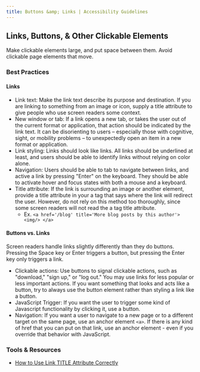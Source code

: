 ```yaml
---
title: Buttons &amp; Links | Accessibility Guidelines
---
```

## Links, Buttons, &amp; Other Clickable Elements

Make clickable elements large, and put space between them. Avoid clickable page elements that move.

### Best Practices

#### Links

* <span class="text-bold">Link text</span>: Make the link text describe its purpose and destination. If you are linking to something from an image or icon, supply a title attribute to give people who use screen readers some context.
* <span class="text-bold">New window or tab</span>: If a link opens a new tab, or takes the user out of the current format or application, that action should be indicated by the link text. It can be disorienting to users – especially those with cognitive, sight, or mobility problems – to unexpectedly open an item in a new format or application.
* <span class="text-bold">Link styling</span>: Links should look like links. All links should be underlined at least, and users should be able to identify links without relying on color alone.
* <span class="text-bold">Navigation</span>: Users should be able to tab to navigate between links, and active a link by pressing "Enter" on the keyboard. They should be able to activate hover and focus states with both a mouse and a keyboard.
* <span class="text-bold">Title attribute</span>: If the link is surrounding an image or another element, provide a title attribute in your a tag that says where the link will redirect the user. However, do not rely on this method too thoroughly, since some screen readers will not read the a tag title attribute.
    * Ex. `<a href='/blog' title='More blog posts by this author'> <img/> </a>`

#### Buttons vs. Links
Screen readers handle links slightly differently than they do buttons. Pressing the Space key or Enter triggers a button, but pressing the Enter key only triggers a link.

* <span class="text-bold">Clickable actions</span>: Use buttons to signal clickable actions, such as "download," "sign up," or "log out." You may use links for less popular or less important actions. If you want something that looks and acts like a button, try to always use the button element rather than styling a link like a button.
* <span class="text-bold">JavaScript Trigger</span>: If you want the user to trigger some kind of Javascript functionality by clicking it, use a button.
* <span class="text-bold">Navigation</span>: If you want a user to navigate to a new page or to a different target on the same page, use an anchor element `<a>`. If there is any kind of href that you can put on that link, use an anchor element - even if you override that behavior with JavaScript.

### Tools &amp; Resources
* <a href='https://www.searchenginejournal.com/how-to-use-link-title-attribute-correctly/'>How to Use Link TITLE Attribute Correctly</a>



